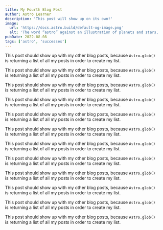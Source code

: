 ```yaml
---
title: My Fourth Blog Post
author: Astro Learner
description: 'This post will show up on its own!'
image:
  url: 'https://docs.astro.build/default-og-image.png'
  alt: 'The word “astro” against an illustration of planets and stars.'
pubDate: 2022-08-08
tags: ['astro', 'successes']
---
```


This post should show up with my other blog posts, because `Astro.glob()` is returning a list of all my posts in order to create my list.

This post should show up with my other blog posts, because `Astro.glob()` is returning a list of all my posts in order to create my list.

This post should show up with my other blog posts, because `Astro.glob()` is returning a list of all my posts in order to create my list.

This post should show up with my other blog posts, because `Astro.glob()` is returning a list of all my posts in order to create my list.

This post should show up with my other blog posts, because `Astro.glob()` is returning a list of all my posts in order to create my list.

This post should show up with my other blog posts, because `Astro.glob()` is returning a list of all my posts in order to create my list.

This post should show up with my other blog posts, because `Astro.glob()` is returning a list of all my posts in order to create my list.

This post should show up with my other blog posts, because `Astro.glob()` is returning a list of all my posts in order to create my list.

This post should show up with my other blog posts, because `Astro.glob()` is returning a list of all my posts in order to create my list.

This post should show up with my other blog posts, because `Astro.glob()` is returning a list of all my posts in order to create my list.

This post should show up with my other blog posts, because `Astro.glob()` is returning a list of all my posts in order to create my list.

This post should show up with my other blog posts, because `Astro.glob()` is returning a list of all my posts in order to create my list.
